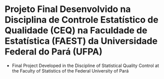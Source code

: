 # Projeto Final Desenvolvido na Disciplina de Controle Estatístico de Qualidade (CEQ) na Faculdade de Estatística (FAEST) da Universidade Federal do Pará (UFPA)

* Final Project Developed in the Discipline of Statistical Quality Control at the Faculty of Statistics of the Federal University of Pará

